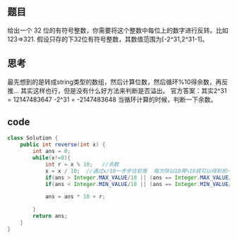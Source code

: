 ## 题目
给出一个 32 位的有符号整数，你需要将这个整数中每位上的数字进行反转。比如123=>321.
假设只存的下32位有符号整数，其数值范围为[-2^31,2^31-1]。

## 思考
最先想到的是转成string类型的数组，然后计算位数，然后循环%10得余数，再反推... 其实这样也行，但是没有什么好方法来判断是否溢出。
官方答案：其实2^31 = 12147483647  -2^31 = -2147483648  当循环计算的时候，判断一下余数。

## code
```java
class Solution {
    public int reverse(int x) {
        int ans = 0;
        while(x!=0){
            int r = x % 10;   //余数
            x = x / 10;  //通过x/10一步步往前推  每次除以10再%10就可以得到前一位的数字
            if(ans > Integer.MAX_VALUE/10 || (ans == Integer.MAX_VALUE/10 && r > 7) ) return 0;
            if(ans < Integer.MIN_VALUE/10 || (ans == Integer.MIN_VALUE/10 && r < -8)) return 0;

            ans = ans * 10 + r;

        }
        return ans;
    }
}
```